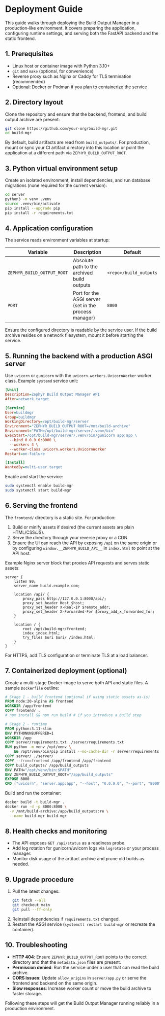 # Deployment Guide

This guide walks through deploying the Build Output Manager in a production-like environment. It covers preparing the application, configuring runtime settings, and serving both the FastAPI backend and the static frontend.

## 1. Prerequisites

- Linux host or container image with Python 3.10+
- `git` and `make` (optional, for convenience)
- Reverse proxy such as Nginx or Caddy for TLS termination (recommended)
- Optional: Docker or Podman if you plan to containerize the service

## 2. Directory layout

Clone the repository and ensure that the backend, frontend, and build output archive are present:

```bash
git clone https://github.com/your-org/build-mgr.git
cd build-mgr
```

By default, build artifacts are read from `build_outputs/`. For production, mount or sync your CI artifact directory into this location or point the application at a different path via `ZEPHYR_BUILD_OUTPUT_ROOT`.

## 3. Python virtual environment setup

Create an isolated environment, install dependencies, and run database migrations (none required for the current version):

```bash
cd server
python3 -m venv .venv
source .venv/bin/activate
pip install --upgrade pip
pip install -r requirements.txt
```

## 4. Application configuration

The service reads environment variables at startup:

| Variable | Description | Default |
| --- | --- | --- |
| `ZEPHYR_BUILD_OUTPUT_ROOT` | Absolute path to the archived build outputs | `<repo>/build_outputs` |
| `PORT` | Port for the ASGI server (set in the process manager) | `8000` |

Ensure the configured directory is readable by the service user. If the build archive resides on a network filesystem, mount it before starting the service.

## 5. Running the backend with a production ASGI server

Use `uvicorn` or `gunicorn` with the `uvicorn.workers.UvicornWorker` worker class. Example `systemd` service unit:

```ini
[Unit]
Description=Zephyr Build Output Manager API
After=network.target

[Service]
User=buildmgr
Group=buildmgr
WorkingDirectory=/opt/build-mgr/server
Environment="ZEPHYR_BUILD_OUTPUT_ROOT=/mnt/build-archive"
Environment="PATH=/opt/build-mgr/server/.venv/bin"
ExecStart=/opt/build-mgr/server/.venv/bin/gunicorn app:app \
  --bind 0.0.0.0:8000 \
  --workers 4 \
  --worker-class uvicorn.workers.UvicornWorker
Restart=on-failure

[Install]
WantedBy=multi-user.target
```

Enable and start the service:

```bash
sudo systemctl enable build-mgr
sudo systemctl start build-mgr
```

## 6. Serving the frontend

The `frontend/` directory is a static site. For production:

1. Build or minify assets if desired (the current assets are plain HTML/CSS/JS).
2. Serve the directory through your reverse proxy or a CDN.
3. Ensure the UI can reach the API by exposing `/api` on the same origin or by configuring `window.__ZEPHYR_BUILD_API__` in `index.html` to point at the API host.

Example Nginx server block that proxies API requests and serves static assets:

```nginx
server {
    listen 80;
    server_name build.example.com;

    location /api/ {
        proxy_pass http://127.0.0.1:8000/api/;
        proxy_set_header Host $host;
        proxy_set_header X-Real-IP $remote_addr;
        proxy_set_header X-Forwarded-For $proxy_add_x_forwarded_for;
    }

    location / {
        root /opt/build-mgr/frontend;
        index index.html;
        try_files $uri $uri/ /index.html;
    }
}
```

For HTTPS, add TLS configuration or terminate TLS at a load balancer.

## 7. Containerized deployment (optional)

Create a multi-stage Docker image to serve both API and static files. A sample `Dockerfile` outline:

```Dockerfile
# Stage 1 - build frontend (optional if using static assets as-is)
FROM node:20-alpine AS frontend
WORKDIR /app/frontend
COPY frontend/ .
# npm install && npm run build # if you introduce a build step

# Stage 2 - runtime
FROM python:3.11-slim
ENV PYTHONUNBUFFERED=1
WORKDIR /app
COPY server/requirements.txt ./server/requirements.txt
RUN python -m venv /opt/venv \
    && /opt/venv/bin/pip install --no-cache-dir -r server/requirements.txt
COPY server/ ./server/
COPY --from=frontend /app/frontend /app/frontend
COPY build_outputs/ /app/build_outputs
ENV PATH="/opt/venv/bin:$PATH"
ENV ZEPHYR_BUILD_OUTPUT_ROOT="/app/build_outputs"
EXPOSE 8000
CMD ["uvicorn", "server.app:app", "--host", "0.0.0.0", "--port", "8000"]
```

Build and run the container:

```bash
docker build -t build-mgr .
docker run -d -p 8000:8000 \
  -v /mnt/build-archive:/app/build_outputs:ro \
  --name build-mgr build-mgr
```

## 8. Health checks and monitoring

- The API exposes `GET /api/status` as a readiness probe.
- Add log rotation for gunicorn/uvicorn logs via `logrotate` or your process manager.
- Monitor disk usage of the artifact archive and prune old builds as needed.

## 9. Upgrade procedure

1. Pull the latest changes:
   ```bash
   git fetch --all
   git checkout main
   git pull --ff-only
   ```
2. Reinstall dependencies if `requirements.txt` changed.
3. Restart the ASGI service (`systemctl restart build-mgr` or recreate the container).

## 10. Troubleshooting

- **HTTP 404**: Ensure `ZEPHYR_BUILD_OUTPUT_ROOT` points to the correct directory and that the `metadata.json` files are present.
- **Permission denied**: Run the service under a user that can read the build archive.
- **CORS issues**: Update `allow_origins` in `server/app.py` or serve the frontend and backend on the same origin.
- **Slow responses**: Increase worker count or move the build archive to faster storage.

Following these steps will get the Build Output Manager running reliably in a production environment.
